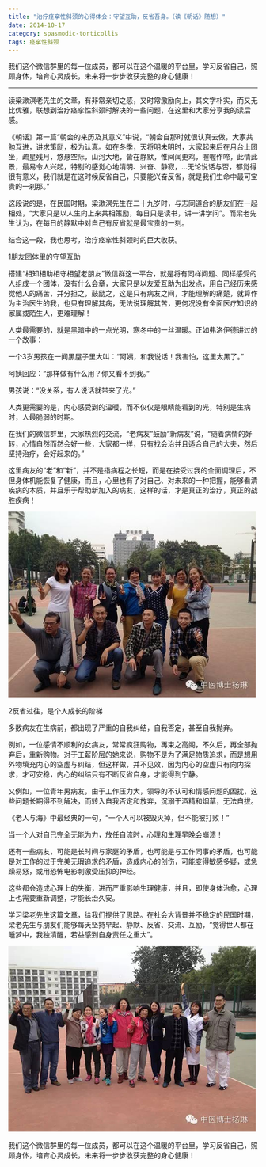 ```yaml
---
title: "治疗痉挛性斜颈的心得体会：守望互助，反省吾身。（读《朝话》随想）"
date: 2014-10-17
category: spasmodic-torticollis
tags: 痉挛性斜颈
---
```


我们这个微信群里的每一位成员，都可以在这个温暖的平台里，学习反省自己，照顾身体，培育心灵成长，未来将一步步收获完整的身心健康！

***

读梁漱溟老先生的文章，有非常亲切之感，又时常激励向上，其文字朴实，而又无比优雅，联想到治疗痉挛性斜颈时解决的一些问题，在这里和大家分享我的读后感。

《朝话》第一篇“朝会的来历及其意义”中说，“朝会自那时就很认真去做，大家共勉互进，讲求策励，极为认真。如在冬季，天将明未明时，大家起来后在月台上团坐，疏星残月，悠悬空际，山河大地，皆在静默，惟间闻更鸡，喔喔作啼，此情此景，最易令人兴起，特别的感觉心地清明、兴奋、静寂，…无论说话与否，都觉得很有意义，我们就是在这时候反省自己，只要能兴奋反省，就是我们生命中最可宝贵的一刹那。”

这段说的是，在民国时期，梁漱溟先生在二十九岁时，与志同道合的朋友们在一起相处，“大家只是以人生向上来共相策励，每日只是读书，讲一讲学问”。而梁老先生认为，在每日的静默中对自己有反省就是最宝贵的一刻。

结合这一段，我也思考，治疗痉挛性斜颈时的巨大收获。

1朋友团体里的守望互助

搭建“相知相助相守相望老朋友”微信群这一平台，就是将有同样问题、同样感受的人组成一个团体，没有什么会章，大家只是以友爱互助为出发点，用自己经历来感觉他人的痛苦，并分担之，鼓励之，这是只有病友之间，才能理解的痛楚，就算作为主治医生的我，也只有理解其病，无法说理解其苦，更何况没有全面医疗知识的家属或陌生人，更难理解！

人类最需要的，就是黑暗中的一点光明，寒冬中的一丝温暖。正如弗洛伊德讲过的一个故事：

一个3岁男孩在一间黑屋子里大叫：“阿姨，和我说话！我害怕，这里太黑了。”

阿姨回应：“那样做有什么用？你又看不到我。”

男孩说：“没关系，有人说话就带来了光。”

人类更需要的是，内心感受到的温暖，而不仅仅是眼睛能看到的光，特别是生病时，人最脆弱的时期。

在我们的微信群里，大家热烈的交流，“老病友”鼓励“新病友”说，“随着病情的好转，心情自然而然会好一些，大家都一样，只有找会治并且适合自己的大夫，然后坚持治疗，会好起来的。”

这里病友的“老”和“新”，并不是指病程之长短，而是在接受过我的全面调理后，不但身体机能恢复了健康，而且，心里也有了对自己、对未来的一种把握，能够看清疾病的本质，并且乐于帮助新加入的病友，这样的话，才是真正的治疗，真正的战胜疾病！

![](/media/2014/10/17-01.jpg)

2反省过往，是个人成长的阶梯

多数病友在生病前，都出现了严重的自我纠结，自我否定，甚至自我抛弃。

例如，一位感情不顺利的女病友，常常疯狂购物，再束之高阁，不久后，再全部抛弃后，重新购物。对于工薪阶层的她来说，购物不是为了满足物质追求，而是想用外物填充内心的空虚与纠结，但这样做，并不见效，因为内心的空虚只有向内探求，才可安稳，内心的纠结只有不断反省自身，才能得到宁静。

又例如，一位青年男病友，由于工作压力大，领导的不认可和情感问题的困扰，这些问题长期得不到解决，而转入自我否定和放弃，沉溺于酒精和烟草，无法自拔。

《老人与海》中最经典的一句，“一个人可以被毁灭掉，但不能被打败！”

当一个人对自己完全无能为力，放任自流时，心理和生理早晚会崩溃！

还有一些病友，可能是长时间与家庭的矛盾，也可能是与工作同事的矛盾，也可能是对工作的过于完美无瑕追求的矛盾，造成内心的创伤，可能变得敏感多疑，或急躁易怒，或用恐怖电影刺激受压抑的神经。

这些都会造成心理上的失衡，进而严重影响生理健康，并且，即使身体治愈，心理上也需要重新调整，才能长治久安。

学习梁老先生这篇文章，给我们提供了思路。在社会大背景并不稳定的民国时期，梁老先生与朋友们能够每天坚持早起、静默、反省、交流、互励，“觉得世人都在睡梦中，我独清醒，若益感到自身责任之重大”。

![](/media/2014/10/17-02.jpg)

我们这个微信群里的每一位成员，都可以在这个温暖的平台里，学习反省自己，照顾身体，培育心灵成长，未来将一步步收获完整的身心健康！
